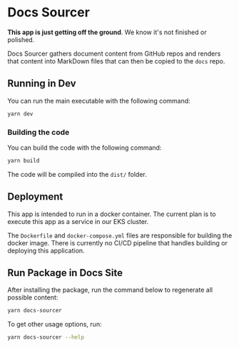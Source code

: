 # Docs Sourcer

**This app is just getting off the ground**. We know it's not finished or polished.

Docs Sourcer gathers document content from GitHub repos and renders that content
into MarkDown files that can then be copied to the `docs` repo.

## Running in Dev

You can run the main executable with the following command:

```bash
yarn dev
```

### Building the code

You can build the code with the following command:

```bash
yarn build
```

The code will be compiled into the `dist/` folder.

## Deployment

This app is intended to run in a docker container. The current plan is to
execute this app as a service in our EKS cluster.

The `Dockerfile` and `docker-compose.yml` files are responsible for building the docker image.
There is currently no CI/CD pipeline that handles building or deploying this application.

## Run Package in Docs Site

After installing the package, run the command below to regenerate all possible content:

```bash
yarn docs-sourcer
```

To get other usage options, run:

```bash
yarn docs-sourcer --help
```


<!-- ##DOCS-SOURCER-START
{"sourcePlugin":"docs-sourcer-readme","hash":"269aba5724aa5a85442badfb92838b6a"}
##DOCS-SOURCER-END -->
